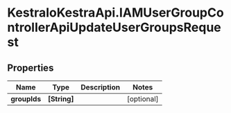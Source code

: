 # KestraIoKestraApi.IAMUserGroupControllerApiUpdateUserGroupsRequest

## Properties

Name | Type | Description | Notes
------------ | ------------- | ------------- | -------------
**groupIds** | **[String]** |  | [optional] 


